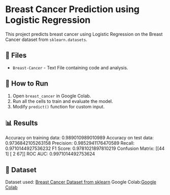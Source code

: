 # Breast Cancer Prediction using Logistic Regression

This project predicts breast cancer using Logistic Regression on the Breast Cancer dataset from `sklearn.datasets`.

## 📂 Files
- `Breast-Cancer` - Text File containing code and analysis.

## 🚀 How to Run
1. Open `breast_cancer` in Google Colab.
2. Run all the cells to train and evaluate the model.
3. Modify `predict()` function for custom input.

## 📊 Results
Accuracy on training data: 0.989010989010989
Accuracy on test data: 0.9736842105263158
Precision: 0.9852941176470589
Recall: 0.9710144927536232
F1 Score: 0.9781021897810219
Confusion Matrix:
[[44  1]
 [ 2 67]]
ROC AUC: 0.9971014492753624

## 🔗 Dataset
Dataset used: [Breast Cancer Dataset from sklearn](https://scikit-learn.org/stable/modules/generated/sklearn.datasets.load_breast_cancer.html)
Google Colab:[Google Colab](https://colab.research.google.com/drive/1vnsvb-BRz3rSVHcDiKsqyMlhaNHwjkKG#scrollTo=wnHGT9qsypPp)
